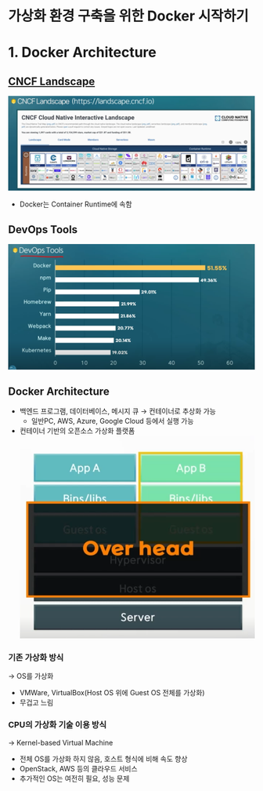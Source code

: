 # 가상화 환경 구축을 위한 Docker 시작하기
# 1. Docker Architecture
## [CNCF Landscape](https://landscape.cncf.io)
![](../img/241206_1.png)
- Docker는 Container Runtime에 속함
## DevOps Tools
![](../img/241206_2.png)
## Docker Architecture
- 백엔드 프로그램, 데이터베이스, 메시지 큐 → 컨테이너로 추상화 가능
	- 일반PC, AWS, Azure, Google Cloud 등에서 실행 가능
- 컨테이너 기반의 오픈소스 가상화 플랫폼
![](../img/241206_3.png)
### 기존 가상화 방식 
→ OS를 가상화
- VMWare, VirtualBox(Host OS 위에 Guest OS 전체를 가상화)
- 무겁고 느림
### CPU의 가상화 기술 이용 방식
→ Kernel-based Virtual Machine
- 전체 OS를 가상화 하지 않음, 호스트 형식에 비해 속도 향상
- OpenStack, AWS 등의 클라우드 서비스
- 추가적인 OS는 여전히 필요, 성능 문제
